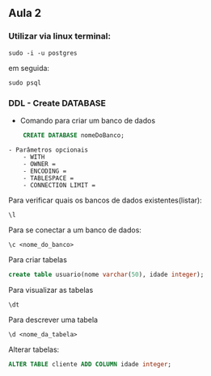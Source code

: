 ## Aula 2

### Utilizar via linux terminal:
```
sudo -i -u postgres
```
em seguida:
```
sudo psql
```
### DDL - Create DATABASE
- Comando para criar um banco de dados
```sql
    CREATE DATABASE nomeDoBanco;
```
    - Parâmetros opcionais
        - WITH
        - OWNER =
        - ENCODING =
        - TABLESPACE =
        - CONNECTION LIMIT =

Para verificar quais os bancos de dados existentes(listar):
```
\l
```

Para se conectar a um banco de dados:
```
\c <nome_do_banco>
```

Para criar tabelas
```sql
create table usuario(nome varchar(50), idade integer);
```

Para visualizar as tabelas
```
\dt
```

Para descrever uma tabela
```
\d <nome_da_tabela>
```

Alterar tabelas:
```sql
ALTER TABLE cliente ADD COLUMN idade integer;
```